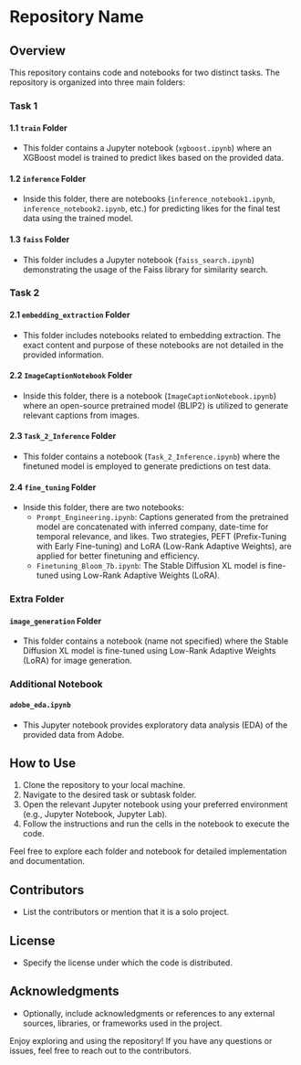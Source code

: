 # Repository Name

## Overview

This repository contains code and notebooks for two distinct tasks. The repository is organized into three main folders:

### Task 1

#### 1.1 `train` Folder
- This folder contains a Jupyter notebook (`xgboost.ipynb`) where an XGBoost model is trained to predict likes based on the provided data.

#### 1.2 `inference` Folder
- Inside this folder, there are notebooks (`inference_notebook1.ipynb`, `inference_notebook2.ipynb`, etc.) for predicting likes for the final test data using the trained model.

#### 1.3 `faiss` Folder
- This folder includes a Jupyter notebook (`faiss_search.ipynb`) demonstrating the usage of the Faiss library for similarity search.

### Task 2

#### 2.1 `embedding_extraction` Folder
- This folder includes notebooks related to embedding extraction. The exact content and purpose of these notebooks are not detailed in the provided information.

#### 2.2 `ImageCaptionNotebook` Folder
- Inside this folder, there is a notebook (`ImageCaptionNotebook.ipynb`) where an open-source pretrained model (BLIP2) is utilized to generate relevant captions from images.

#### 2.3 `Task_2_Inference` Folder
- This folder contains a notebook (`Task_2_Inference.ipynb`) where the finetuned model is employed to generate predictions on test data.

#### 2.4 `fine_tuning` Folder
- Inside this folder, there are two notebooks:
  - `Prompt_Engineering.ipynb`: Captions generated from the pretrained model are concatenated with inferred company, date-time for temporal relevance, and likes. Two strategies, PEFT (Prefix-Tuning with Early Fine-tuning) and LoRA (Low-Rank Adaptive Weights), are applied for better finetuning and efficiency.
  - `Finetuning_Bloom_7b.ipynb`: The Stable Diffusion XL model is fine-tuned using Low-Rank Adaptive Weights (LoRA).

### Extra Folder

#### `image_generation` Folder
- This folder contains a notebook (name not specified) where the Stable Diffusion XL model is fine-tuned using Low-Rank Adaptive Weights (LoRA) for image generation.

### Additional Notebook

#### `adobe_eda.ipynb`
- This Jupyter notebook provides exploratory data analysis (EDA) of the provided data from Adobe.

## How to Use

1. Clone the repository to your local machine.
2. Navigate to the desired task or subtask folder.
3. Open the relevant Jupyter notebook using your preferred environment (e.g., Jupyter Notebook, Jupyter Lab).
4. Follow the instructions and run the cells in the notebook to execute the code.

Feel free to explore each folder and notebook for detailed implementation and documentation.

## Contributors

- List the contributors or mention that it is a solo project.

## License

- Specify the license under which the code is distributed.

## Acknowledgments

- Optionally, include acknowledgments or references to any external sources, libraries, or frameworks used in the project.

Enjoy exploring and using the repository! If you have any questions or issues, feel free to reach out to the contributors.

